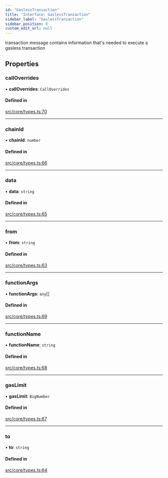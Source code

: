 ```yaml
---
id: "GaslessTransaction"
title: "Interface: GaslessTransaction"
sidebar_label: "GaslessTransaction"
sidebar_position: 0
custom_edit_url: null
---
```


transaction message contains information that's needed to execute a gasless transaction

## Properties

### callOverrides

• **callOverrides**: `CallOverrides`

#### Defined in

[src/core/types.ts:70](https://github.com/PrasoonPratham/nftlabs-sdk-ts/blob/e7d1d7f/src/core/types.ts#L70)

___

### chainId

• **chainId**: `number`

#### Defined in

[src/core/types.ts:66](https://github.com/PrasoonPratham/nftlabs-sdk-ts/blob/e7d1d7f/src/core/types.ts#L66)

___

### data

• **data**: `string`

#### Defined in

[src/core/types.ts:65](https://github.com/PrasoonPratham/nftlabs-sdk-ts/blob/e7d1d7f/src/core/types.ts#L65)

___

### from

• **from**: `string`

#### Defined in

[src/core/types.ts:63](https://github.com/PrasoonPratham/nftlabs-sdk-ts/blob/e7d1d7f/src/core/types.ts#L63)

___

### functionArgs

• **functionArgs**: `any`[]

#### Defined in

[src/core/types.ts:69](https://github.com/PrasoonPratham/nftlabs-sdk-ts/blob/e7d1d7f/src/core/types.ts#L69)

___

### functionName

• **functionName**: `string`

#### Defined in

[src/core/types.ts:68](https://github.com/PrasoonPratham/nftlabs-sdk-ts/blob/e7d1d7f/src/core/types.ts#L68)

___

### gasLimit

• **gasLimit**: `BigNumber`

#### Defined in

[src/core/types.ts:67](https://github.com/PrasoonPratham/nftlabs-sdk-ts/blob/e7d1d7f/src/core/types.ts#L67)

___

### to

• **to**: `string`

#### Defined in

[src/core/types.ts:64](https://github.com/PrasoonPratham/nftlabs-sdk-ts/blob/e7d1d7f/src/core/types.ts#L64)
